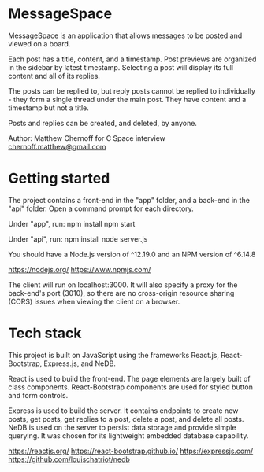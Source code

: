 # MessageSpace

MessageSpace is an application that allows messages to be posted and viewed on a board.

Each post has a title, content, and a timestamp. Post previews are organized in the sidebar by latest timestamp.
Selecting a post will display its full content and all of its replies.

The posts can be replied to, but reply posts cannot be replied to individually - they form a single thread
under the main post. They have content and a timestamp but not a title.

Posts and replies can be created, and deleted, by anyone.

Author: Matthew Chernoff for C Space interview
chernoff.matthew@gmail.com

# Getting started

The project contains a front-end in the "app" folder, and a back-end in the "api" folder.
Open a command prompt for each directory. 

Under "app", run:
npm install
npm start

Under "api", run:
npm install
node server.js

You should have a Node.js version of ^12.19.0 and an NPM version of ^6.14.8

https://nodejs.org/
https://www.npmjs.com/

The client will run on localhost:3000.
It will also specify a proxy for the back-end's port (3010), so there are no cross-origin resource sharing (CORS) 
issues when viewing the client on a browser.

# Tech stack

This project is built on JavaScript using the frameworks React.js, React-Bootstrap, Express.js, and NeDB.

React is used to build the front-end. The page elements are largely built of class components.
React-Bootstrap components are used for styled button and form controls.

Express is used to build the server. It contains endpoints to create new posts, get posts, get replies to a post,
delete a post, and delete all posts.
NeDB is used on the server to persist data storage and provide simple querying. 
It was chosen for its lightweight embedded database capability.

https://reactjs.org/
https://react-bootstrap.github.io/
https://expressjs.com/
https://github.com/louischatriot/nedb